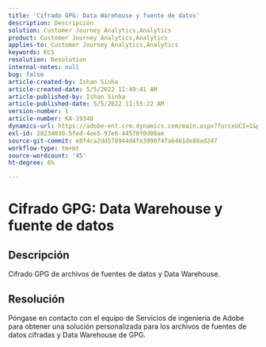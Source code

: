 ```yaml
---
title: 'Cifrado GPG: Data Warehouse y fuente de datos'
description: Descripción
solution: Customer Journey Analytics,Analytics
product: Customer Journey Analytics,Analytics
applies-to: Customer Journey Analytics,Analytics
keywords: KCS
resolution: Resolution
internal-notes: null
bug: false
article-created-by: Ishan Sinha
article-created-date: 5/5/2022 11:49:41 AM
article-published-by: Ishan Sinha
article-published-date: 5/5/2022 11:55:22 AM
version-number: 1
article-number: KA-19348
dynamics-url: https://adobe-ent.crm.dynamics.com/main.aspx?forceUCI=1&pagetype=entityrecord&etn=knowledgearticle&id=35e12e71-69cc-ec11-a7b5-6045bd00db25
exl-id: 28234030-5fed-4ee5-97e6-44578f0d00ae
source-git-commit: e8f4ca2dd578944d4fe399074fab461de88ad247
workflow-type: tm+mt
source-wordcount: '45'
ht-degree: 6%

---
```


# Cifrado GPG: Data Warehouse y fuente de datos

## Descripción

Cifrado GPG de archivos de fuentes de datos y Data Warehouse.

## Resolución


Póngase en contacto con el equipo de Servicios de ingeniería de Adobe para obtener una solución personalizada para los archivos de fuentes de datos cifradas y Data Warehouse de GPG.
